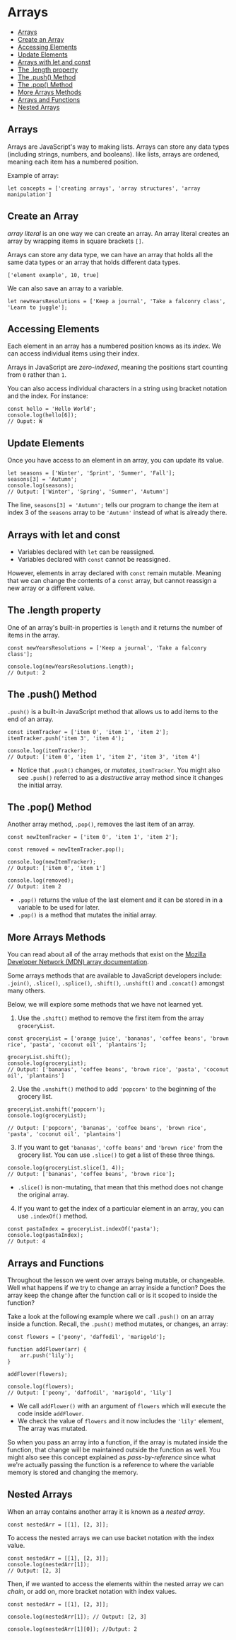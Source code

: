 # Arrays

* [Arrays](#Arrays)
* [Create an Array](#Create-an-Array)
* [Accessing Elements](#Accessing-Elements)
* [Update Elements](#Update-Elements)
* [Arrays with let and const](#Arrays-with-let-and-const)
* [The .length property](#The-.length-property)
* [The .push() Method](#The-.push()-Method)
* [The .pop() Method](#The-.pop()-Method)
* [More Arrays Methods](#More-Arrays-Methods)
* [Arrays and Functions](#Arrays-and-Functions)
* [Nested Arrays](#Nested-Arrays)


## Arrays
Arrays are JavaScript's way to making lists. Arrays can store any data types (including strings, numbers, and booleans). like lists, arrays are ordened, meaning each item has a numbered position.

Example of array:

```
let concepts = ['creating arrays', 'array structures', 'array manipulation']
```

## Create an Array
*array literal* is an one way we can create an array. An array literal creates an array by wrapping items in square brackets `[]`.

Arrays can store any data type, we can have an array that holds all the same data types or an array that holds different data types.

`['element example', 10, true]`

We can also save an array to a variable.

```
let newYearsResolutions = ['Keep a journal', 'Take a falconry class', 'Learn to juggle'];
```

## Accessing Elements
Each element in an array has a numbered position knows as its *index*. We can access individual items using their index.

Arrays in JavaScript are *zero-indexed*, meaning the positions start counting from `0` rather than `1`.

You can also access individual characters in a string using bracket notation and the index. For instance:

```
const hello = 'Hello World';
console.log(hello[6]);
// Ouput: W
```

## Update Elements
Once you have access to an element in an array, you can update its value.

```
let seasons = ['Winter', 'Sprint', 'Summer', 'Fall'];
seasons[3] = 'Autumn';
console.log(seasons);
// Output: ['Winter', 'Spring', 'Summer', 'Autumn']
```
The line, `seasons[3] = 'Autumn';` tells our program to change the item at index 3 of the `seasons` array to be `'Autumn'` instead of what is already there.

## Arrays with let and const
+ Variables declared with `let` can be reassigned.
+ Variables declared with `const` cannot be reassigned.

However, elements in array declared with `const` remain mutable. Meaning that we can change the contents of a `const` array, but cannot reassign a new array or a different value.

## The .length property
One of an array's built-in properties is `length` and it returns the number of items in the array.

```
const newYearsResolutions = ['Keep a journal', 'Take a falconry class'];

console.log(newYearsResolutions.length);
// Output: 2
```

## The .push() Method
`.push()` is a built-in JavaScript method that allows us to add items to the end of an array.

```
const itemTracker = ['item 0', 'item 1', 'item 2'];
itemTracker.push('item 3', 'item 4');

console.log(itemTracker);
// Output: ['item 0', 'item 1', 'item 2', 'item 3', 'item 4']
```

+ Notice that `.push()` changes, or *mutates*, `itemTracker`. You might also see `.push()` referred to as a *destructive* array method since it changes the initial array.

## The .pop() Method
Another array method, `.pop()`, removes the last item of an array.

```
const newItemTracker = ['item 0', 'item 1', 'item 2'];

const removed = newItemTracker.pop();

console.log(newItemTracker);
// Output: ['item 0', 'item 1']

console.log(removed);
// Output: item 2
```

+ `.pop()` returns the value of the last element and it can be stored in in a variable to be used for later.
+ `.pop()` is a method that mutates the initial array.

## More Arrays Methods
You can read about all of the array methods that exist on the [Mozilla Developer Network (MDN) array documentation](https://developer.mozilla.org/en-US/docs/Web/JavaScript/Reference/Global_Objects/Array).

Some arrays methods that are available to JavaScript developers include: `.join()`, `.slice()`, `.splice()`, `.shift()`, `.unshift()` and `.concat()` amongst many others.

Below, we will explore some methods that we have not learned yet.

1. Use the `.shift()` method to remove the first item from the array `groceryList`.
```
const groceryList = ['orange juice', 'bananas', 'coffee beans', 'brown rice', 'pasta', 'coconut oil', 'plantains'];

groceryList.shift();
console.log(groceryList);
// Output: ['bananas', 'coffee beans', 'brown rice', 'pasta', 'coconut oil', 'plantains']
```

2. Use the `.unshift()` method to add `'popcorn'` to the beginning of the grocery list.
```
groceryList.unshift('popcorn');
console.log(groceryList);

// Output: ['popcorn', 'bananas', 'coffee beans', 'brown rice', 'pasta', 'coconut oil', 'plantains']
```

3. If you want to get `'bananas'`, `'coffe beans'` and `'brown rice'` from the grocery list. You can use `.slice()` to get a list of these three things.
```
console.log(groceryList.slice(1, 4));
// Output: ['bananas', 'coffee beans', 'brown rice'];
```
+ `.slice()` is non-mutating, that mean that this method does not change the original array.

4. If you want to get the index of a particular element in an array, you can use `.indexOf()` method.
```
const pastaIndex = groceryList.indexOf('pasta');
console.log(pastaIndex);
// Output: 4
```

## Arrays and Functions
Throughout the lesson we went over arrays being mutable, or changeable. Well what happens if we try to change an array inside a function? Does the array keep the change after the function call or is it scoped to inside the function?

Take a look at the following example where we call `.push()` on an array inside a function. Recall, the `.push()` method mutates, or changes, an array:

```
const flowers = ['peony', 'daffodil', 'marigold'];

function addFlower(arr) {
    arr.push('lily');
}

addFlower(flowers);

console.log(flowers);
// Output: ['peony', 'daffodil', 'marigold', 'lily']
```
+ We call `addFlower()` with an argument of `flowers` which will execute the code inside `addFlower`.
+ We check the value of `flowers` and it now includes the `'lily'` element, The array was mutated.

So when you pass an array into a function, if the array is mutated inside the function, that change will be maintained outside the function as well. You might also see this concept explained as *pass-by-reference* since what we're actually passing the function is a reference to where the variable memory is stored and changing the memory.

## Nested Arrays
When an array contains another array it is known as a *nested array*.

`const nestedArr = [[1], [2, 3]];`

To access the nested arrays we can use backet notation with the index value.

```
const nestedArr = [[1], [2, 3]];
console.log(nestedArr[1]);
// Output: [2, 3]
```

Then, if we wanted to access the elements within the nested array we can *chain*, or add on, more bracket notation with index values.

```
const nestedArr = [[1], [2, 3]];

console.log(nestedArr[1]); // Output: [2, 3]

console.log(nestedArr[1][0]); //Output: 2
```